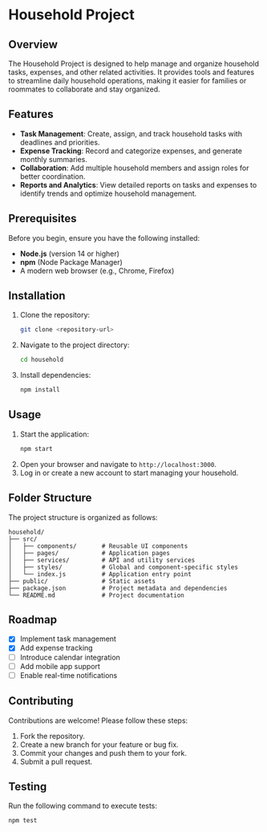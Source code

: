 # Household Project

## Overview
The Household Project is designed to help manage and organize household tasks, expenses, and other related activities. It provides tools and features to streamline daily household operations, making it easier for families or roommates to collaborate and stay organized.

## Features
- **Task Management**: Create, assign, and track household tasks with deadlines and priorities.
- **Expense Tracking**: Record and categorize expenses, and generate monthly summaries.
- **Collaboration**: Add multiple household members and assign roles for better coordination.
- **Reports and Analytics**: View detailed reports on tasks and expenses to identify trends and optimize household management.

## Prerequisites
Before you begin, ensure you have the following installed:
- **Node.js** (version 14 or higher)
- **npm** (Node Package Manager)
- A modern web browser (e.g., Chrome, Firefox)

## Installation
1. Clone the repository:
   ```bash
   git clone <repository-url>
   ```
2. Navigate to the project directory:
   ```bash
   cd household
   ```
3. Install dependencies:
   ```bash
   npm install
   ```

## Usage
1. Start the application:
   ```bash
   npm start
   ```
2. Open your browser and navigate to `http://localhost:3000`.
3. Log in or create a new account to start managing your household.

## Folder Structure
The project structure is organized as follows:
```
household/
├── src/
│   ├── components/       # Reusable UI components
│   ├── pages/            # Application pages
│   ├── services/         # API and utility services
│   ├── styles/           # Global and component-specific styles
│   └── index.js          # Application entry point
├── public/               # Static assets
├── package.json          # Project metadata and dependencies
└── README.md             # Project documentation
```

## Roadmap
- [x] Implement task management
- [x] Add expense tracking
- [ ] Introduce calendar integration
- [ ] Add mobile app support
- [ ] Enable real-time notifications

## Contributing
Contributions are welcome! Please follow these steps:
1. Fork the repository.
2. Create a new branch for your feature or bug fix.
3. Commit your changes and push them to your fork.
4. Submit a pull request.

## Testing
Run the following command to execute tests:
```bash
npm test
```

